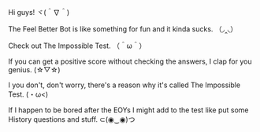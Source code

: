 Hi guys! ヾ(＾∇＾)

The Feel Better Bot is like something for fun and it kinda sucks. （◞‸◟）

Check out The Impossible Test. （＾ω＾）

If you can get a positive score without checking the answers, I clap for you genius. (☆▽☆)

I you don't, don't worry, there's a reason why it's called The Impossible Test. (・ω<)

If I happen to be bored after the EOYs I might add to the test like put some History questions and stuff. ⊂(◉‿◉)つ
